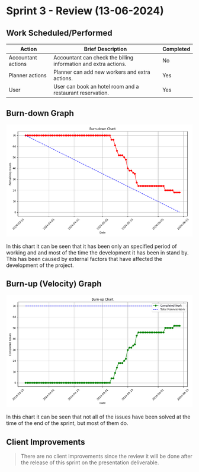 # Sprint 3 - Review (13-06-2024)

## Work Scheduled/Performed

| Action             | Brief Description                                               | Completed |
|--------------------|-----------------------------------------------------------------|-----------|
| Accountant actions | Accountant can check the billing information and extra actions. | No        |
| Planner actions    | Planner can add new workers and extra actions.                  | Yes       |
| User               | User can book an hotel room and a restaurant reservation.       | Yes       |

## Burn-down Graph

![burn_down_chart_sprint3.png](burn_down_chart_sprint3.png)

In this chart it can be seen that it has been only an specified period of working and and most of the time the
development it has been in stand by. This has been caused by external factors that have affected the development of the
project.

## Burn-up (Velocity) Graph

![burn_up_chart_sprint3.png](burn_up_chart_sprint3.png)

In this chart it can be seen that not all of the issues have been solved at the time of the end of the sprint, but most
of them do.

## Client Improvements

> There are no client improvements since the review it will be done after the release of this sprint on the presentation
> deliverable.

